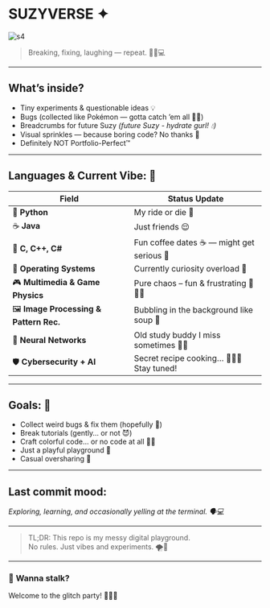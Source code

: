 # **SUZYVERSE** ✦ 
![s4](https://github.com/user-attachments/assets/bbc6db82-2806-471b-890d-3b1070805c7d)
> Breaking, fixing, laughing — repeat. 🤸‍♀️💻  

---


## **What’s inside?**   
- Tiny experiments & questionable ideas 💡  
- Bugs (collected like Pokémon — gotta catch ’em all 🐛✨)  
- Breadcrumbs for future Suzy *(future Suzy - hydrate gurl! 💧)*  
- Visual sprinkles — because boring code? No thanks 🎨  
- Definitely NOT Portfolio-Perfect™  

---

## **Languages & Current Vibe:** 🚀  

| **Field**                               | **Status Update**                                    |
| --------------------------------------- | --------------------------------------------------- |
| 🐍 **Python**                           | My ride or die 💚                                   |
| ☕ **Java**                              | Just friends 😌                 |
| 🌊 **C, C++, C#**                       | Fun coffee dates ☕ — might get serious 👀            |
| 🧩 **Operating Systems**                 | Currently curiosity overload 🤯                      |
| 🎮 **Multimedia & Game Physics**         | Pure chaos – fun & frustrating 🎢🤹‍♀️                |
| 🖼️ **Image Processing & Pattern Rec.**   | Bubbling in the background like soup 🍲             |
| 🧠 **Neural Networks**                   | Old study buddy I miss sometimes 🧸📖                |
| 🛡️ **Cybersecurity + AI**                | Secret recipe cooking… 🍳👩‍🍳 Stay tuned!            |

---

## **Goals:** 🎯  
- Collect weird bugs & fix them (hopefully 🤞)  
- Break tutorials (gently… or not 😈)  
- Craft colorful code… or no code at all 🎨✨  
- Just a playful playground 🛝  
- Casual oversharing 🫠  

---

## **Last commit mood:**  
*Exploring, learning, and occasionally yelling at the terminal. 🗣️💻*  

---

> TL;DR: This repo is my messy digital playground.  
> No rules. Just vibes and experiments. 🌪️🎈  

---

### 🎉 **Wanna stalk?**  
Welcome to the glitch party! 🎊🐞🎉

